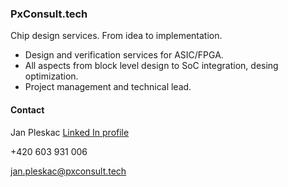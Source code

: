 ### PxConsult.tech

Chip design services. From idea to implementation.

* Design and verification services for ASIC/FPGA.
* All aspects from block level design to SoC integration, desing optimization.
* Project management and technical lead.


#### Contact

Jan Pleskac [Linked In profile](https://www.linkedin.com/in/pleskacj)

+420 603 931 006

jan.pleskac@pxconsult.tech
